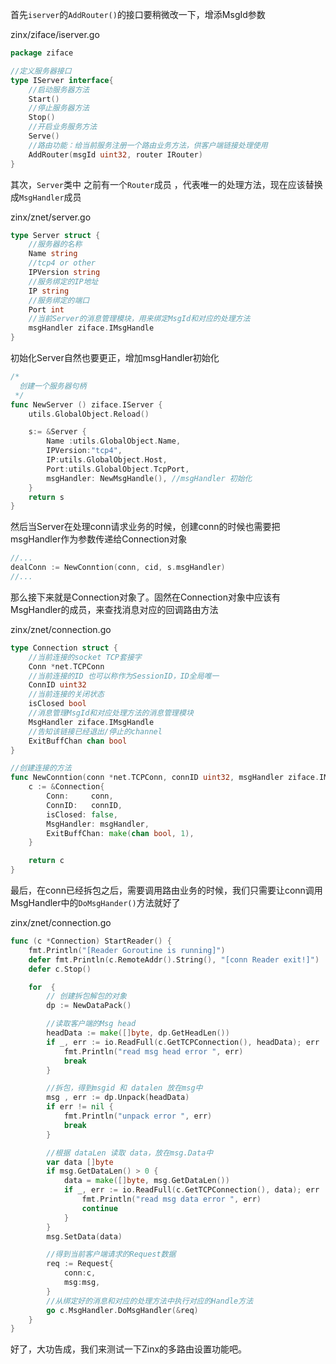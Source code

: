 首先`iserver`的`AddRouter()`的接口要稍微改一下，增添MsgId参数



zinx/ziface/iserver.go



```go
package ziface

//定义服务器接口
type IServer interface{
	//启动服务器方法
	Start()
	//停止服务器方法
	Stop()
	//开启业务服务方法
	Serve()
	//路由功能：给当前服务注册一个路由业务方法，供客户端链接处理使用
	AddRouter(msgId uint32, router IRouter)
}
```



其次，`Server`类中 之前有一个`Router`成员 ，代表唯一的处理方法，现在应该替换成`MsgHandler`成员



zinx/znet/server.go



```go
type Server struct {
	//服务器的名称
	Name string
	//tcp4 or other
	IPVersion string
	//服务绑定的IP地址
	IP string
	//服务绑定的端口
	Port int
	//当前Server的消息管理模块，用来绑定MsgId和对应的处理方法
	msgHandler ziface.IMsgHandle
}
```



初始化Server自然也要更正，增加msgHandler初始化



```go
/*
  创建一个服务器句柄
 */
func NewServer () ziface.IServer {
	utils.GlobalObject.Reload()

	s:= &Server {
		Name :utils.GlobalObject.Name,
		IPVersion:"tcp4",
		IP:utils.GlobalObject.Host,
		Port:utils.GlobalObject.TcpPort,
		msgHandler: NewMsgHandle(), //msgHandler 初始化
	}
	return s
}
```



然后当Server在处理conn请求业务的时候，创建conn的时候也需要把msgHandler作为参数传递给Connection对象



```go
//...
dealConn := NewConntion(conn, cid, s.msgHandler)
//...
```



那么接下来就是Connection对象了。固然在Connection对象中应该有MsgHandler的成员，来查找消息对应的回调路由方法



zinx/znet/connection.go



```go
type Connection struct {
	//当前连接的socket TCP套接字
	Conn *net.TCPConn
	//当前连接的ID 也可以称作为SessionID，ID全局唯一
	ConnID uint32
	//当前连接的关闭状态
	isClosed bool
	//消息管理MsgId和对应处理方法的消息管理模块
	MsgHandler ziface.IMsgHandle
	//告知该链接已经退出/停止的channel
	ExitBuffChan chan bool
}

//创建连接的方法
func NewConntion(conn *net.TCPConn, connID uint32, msgHandler ziface.IMsgHandle) *Connection{
	c := &Connection{
		Conn:     conn,
		ConnID:   connID,
		isClosed: false,
		MsgHandler: msgHandler,
		ExitBuffChan: make(chan bool, 1),
	}

	return c
}
```



最后，在conn已经拆包之后，需要调用路由业务的时候，我们只需要让conn调用MsgHandler中的`DoMsgHander()`方法就好了



zinx/znet/connection.go



```go
func (c *Connection) StartReader() {
	fmt.Println("[Reader Goroutine is running]")
	defer fmt.Println(c.RemoteAddr().String(), "[conn Reader exit!]")
	defer c.Stop()

	for  {
		// 创建拆包解包的对象
		dp := NewDataPack()

		//读取客户端的Msg head
		headData := make([]byte, dp.GetHeadLen())
		if _, err := io.ReadFull(c.GetTCPConnection(), headData); err != nil {
			fmt.Println("read msg head error ", err)
			break
		}

		//拆包，得到msgid 和 datalen 放在msg中
		msg , err := dp.Unpack(headData)
		if err != nil {
			fmt.Println("unpack error ", err)
			break
		}

		//根据 dataLen 读取 data，放在msg.Data中
		var data []byte
		if msg.GetDataLen() > 0 {
			data = make([]byte, msg.GetDataLen())
			if _, err := io.ReadFull(c.GetTCPConnection(), data); err != nil {
				fmt.Println("read msg data error ", err)
				continue
			}
		}
		msg.SetData(data)

		//得到当前客户端请求的Request数据
		req := Request{
			conn:c,
			msg:msg,
		}
		//从绑定好的消息和对应的处理方法中执行对应的Handle方法
		go c.MsgHandler.DoMsgHandler(&req)
	}
}
```



好了，大功告成，我们来测试一下Zinx的多路由设置功能吧。